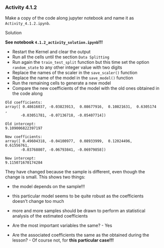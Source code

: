 ### Activity 4.1.2

Make a copy of the code along jupyter notebook and name it as `Activity_4.1.2.ipynb`. 

Solution 

**See notebook `4.1.2_activity_solution.ipynb`!!!**
 
- Restart the Kernel and clear the output
- Run all the cells until the section `Data Splitting`
- Run again the `train_test_split` function but this time set the option `random_state` to any other integer value with two digits
- Replace the names of the scaler in the `save_scaler()` function
- Replace the name of the model in the `save_model()` function
- Run the remaining cells to generate a new model
- Compare the new coefficients of the model with the old ones obtained in the code along

```
Old coefficients:
array([ 0.48616037, -0.03823913,  0.08677916,  0.10821631,  0.6305174 ,
       -0.03051781, -0.07136718, -0.05407714])

Old intercept:
9.109006822397197

New coefficients:
array([ 0.49604318, -0.04100977,  0.08933999,  0.12024496,  0.61556761,
       -0.03768807, -0.06793841, -0.06979858])

New intercept:
9.115071670174284
```

They have changed because the sample is different, even though the change is small.
This shows two things:
  - the model depends on the sample!!!
  - this particular model seems to be quite robust as the coefficients doesn't change too much
  - more and more samples should be drawn to perform an statistical analysis of the estimated coefficients

 - Are the most important variables the same? - Yes
 - Are the associated coefficients the same as the obtained during the lesson? - Of course not, for **this particular case!!!**
 
  



